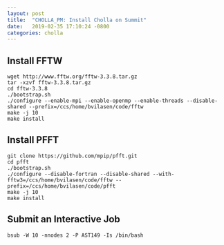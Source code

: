 ```yaml
---
layout: post
title:  "CHOLLA_PM: Install Cholla on Summit"
date:   2019-02-35 17:10:24 -0800
categories: cholla
---
```



## Install FFTW
```
wget http://www.fftw.org/fftw-3.3.8.tar.gz
tar -xzvf fftw-3.3.8.tar.gz
cd fftw-3.3.8
./bootstrap.sh
./configure --enable-mpi --enable-openmp --enable-threads --disable-shared --prefix=/ccs/home/bvilasen/code/fftw
make -j 10
make install
```

## Install PFFT

```
git clone https://github.com/mpip/pfft.git
cd pfft
./bootstrap.sh
./configure --disable-fortran --disable-shared --with-fftw3=/ccs/home/bvilasen/code/fftw --prefix=/ccs/home/bvilasen/code/pfft
make -j 10
make install
```

## Submit an Interactive Job
```
bsub -W 10 -nnodes 2 -P AST149 -Is /bin/bash
```
